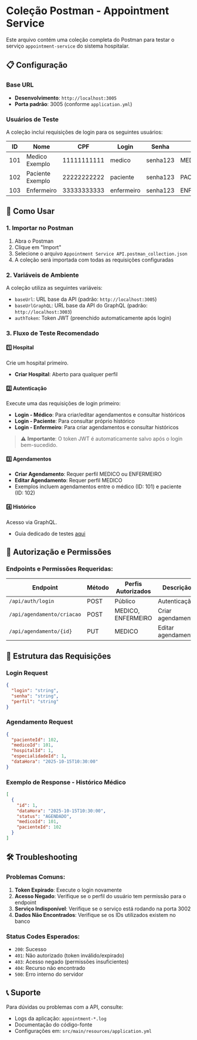 # Coleção Postman - Appointment Service

Este arquivo contém uma coleção completa do Postman para testar o serviço `appointment-service` do sistema hospitalar.

## 📋 Configuração

### Base URL
- **Desenvolvimento**: `http://localhost:3005`
- **Porta padrão**: 3005 (conforme `application.yml`)

### Usuários de Teste

A coleção inclui requisições de login para os seguintes usuários:

| ID  | Nome               | CPF         | Login      | Senha    | Perfil     |
|-----|-------------------|-------------|------------|----------|------------|
| 101 | Medico Exemplo    | 11111111111 | medico     | senha123 | MEDICO     |
| 102 | Paciente Exemplo  | 22222222222 | paciente   | senha123 | PACIENTE   |
| 103 | Enfermeiro        | 33333333333 | enfermeiro | senha123 | ENFERMEIRO |

## 🚀 Como Usar

### 1. Importar no Postman
1. Abra o Postman
2. Clique em "Import"
3. Selecione o arquivo `Appointment Service API.postman_collection.json`
4. A coleção será importada com todas as requisições configuradas

### 2. Variáveis de Ambiente
A coleção utiliza as seguintes variáveis:
- `baseUrl`: URL base da API (padrão: `http://localhost:3005`)
- `baseUrlGraphQL`: URL base da API do GraphQL (padrão: `http://localhost:3003`)
- `authToken`: Token JWT (preenchido automaticamente após login)

### 3. Fluxo de Teste Recomendado

#### 1️⃣ Hospital
Crie um hospital primeiro.
- **Criar Hospital**: Aberto para qualquer perfil

#### 2️⃣ Autenticação
Execute uma das requisições de login primeiro:
- **Login - Médico**: Para criar/editar agendamentos e consultar históricos
- **Login - Paciente**: Para consultar próprio histórico
- **Login - Enfermeiro**: Para criar agendamentos e consultar históricos

> ⚠️ **Importante**: O token JWT é automaticamente salvo após o login bem-sucedido.

#### 3️⃣ Agendamentos
- **Criar Agendamento**: Requer perfil MEDICO ou ENFERMEIRO
- **Editar Agendamento**: Requer perfil MEDICO
- Exemplos incluem agendamentos entre o médico (ID: 101) e paciente (ID: 102)

#### 4️⃣ Histórico
Acesso via GraphQL.
- Guia dedicado de testes [aqui](../historico-service/GUIA_TESTES_GRAPHQL.md)

## 🔐 Autorização e Permissões

### Endpoints e Permissões Requeridas:

| Endpoint | Método | Perfis Autorizados | Descrição |
|----------|--------|--------------------|-----------|
| `/api/auth/login` | POST | Público | Autenticação |
| `/api/agendamento/criacao` | POST | MEDICO, ENFERMEIRO | Criar agendamento |
| `/api/agendamento/{id}` | PUT | MEDICO | Editar agendamento |

## 📝 Estrutura das Requisições

### Login Request
```json
{
  "login": "string",
  "senha": "string",
  "perfil": "string"
}
```

### Agendamento Request
```json
{
  "pacienteId": 102,
  "medicoId": 101,
  "hospitalId": 1,
  "especialidadeId": 1,
  "dataHora": "2025-10-15T10:30:00"
}
```

### Exemplo de Response - Histórico Médico
```json
[
  {
    "id": 1,
    "dataHora": "2025-10-15T10:30:00",
    "status": "AGENDADO",
    "medicoId": 101,
    "pacienteId": 102
  }
]
```

## 🛠️ Troubleshooting

### Problemas Comuns:

1. **Token Expirado**: Execute o login novamente
2. **Acesso Negado**: Verifique se o perfil do usuário tem permissão para o endpoint
3. **Serviço Indisponível**: Verifique se o serviço está rodando na porta 3002
4. **Dados Não Encontrados**: Verifique se os IDs utilizados existem no banco

### Status Codes Esperados:
- `200`: Sucesso
- `401`: Não autorizado (token inválido/expirado)
- `403`: Acesso negado (permissões insuficientes)
- `404`: Recurso não encontrado
- `500`: Erro interno do servidor

## 📞 Suporte

Para dúvidas ou problemas com a API, consulte:
- Logs da aplicação: `appointment-*.log`
- Documentação do código-fonte
- Configurações em: `src/main/resources/application.yml`
